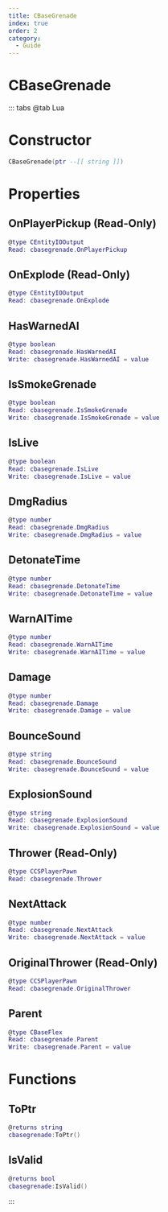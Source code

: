 ```yaml
---
title: CBaseGrenade
index: true
order: 2
category:
  - Guide
---
```


# CBaseGrenade

::: tabs
@tab Lua
# Constructor
```lua
CBaseGrenade(ptr --[[ string ]])
```
# Properties
## OnPlayerPickup (Read-Only)
```lua
@type CEntityIOOutput
Read: cbasegrenade.OnPlayerPickup
```
## OnExplode (Read-Only)
```lua
@type CEntityIOOutput
Read: cbasegrenade.OnExplode
```
## HasWarnedAI 
```lua
@type boolean
Read: cbasegrenade.HasWarnedAI
Write: cbasegrenade.HasWarnedAI = value
```
## IsSmokeGrenade 
```lua
@type boolean
Read: cbasegrenade.IsSmokeGrenade
Write: cbasegrenade.IsSmokeGrenade = value
```
## IsLive 
```lua
@type boolean
Read: cbasegrenade.IsLive
Write: cbasegrenade.IsLive = value
```
## DmgRadius 
```lua
@type number
Read: cbasegrenade.DmgRadius
Write: cbasegrenade.DmgRadius = value
```
## DetonateTime 
```lua
@type number
Read: cbasegrenade.DetonateTime
Write: cbasegrenade.DetonateTime = value
```
## WarnAITime 
```lua
@type number
Read: cbasegrenade.WarnAITime
Write: cbasegrenade.WarnAITime = value
```
## Damage 
```lua
@type number
Read: cbasegrenade.Damage
Write: cbasegrenade.Damage = value
```
## BounceSound 
```lua
@type string
Read: cbasegrenade.BounceSound
Write: cbasegrenade.BounceSound = value
```
## ExplosionSound 
```lua
@type string
Read: cbasegrenade.ExplosionSound
Write: cbasegrenade.ExplosionSound = value
```
## Thrower (Read-Only)
```lua
@type CCSPlayerPawn
Read: cbasegrenade.Thrower
```
## NextAttack 
```lua
@type number
Read: cbasegrenade.NextAttack
Write: cbasegrenade.NextAttack = value
```
## OriginalThrower (Read-Only)
```lua
@type CCSPlayerPawn
Read: cbasegrenade.OriginalThrower
```
## Parent 
```lua
@type CBaseFlex
Read: cbasegrenade.Parent
Write: cbasegrenade.Parent = value
```
# Functions
## ToPtr
```lua
@returns string
cbasegrenade:ToPtr()
```
## IsValid
```lua
@returns bool
cbasegrenade:IsValid()
```

:::